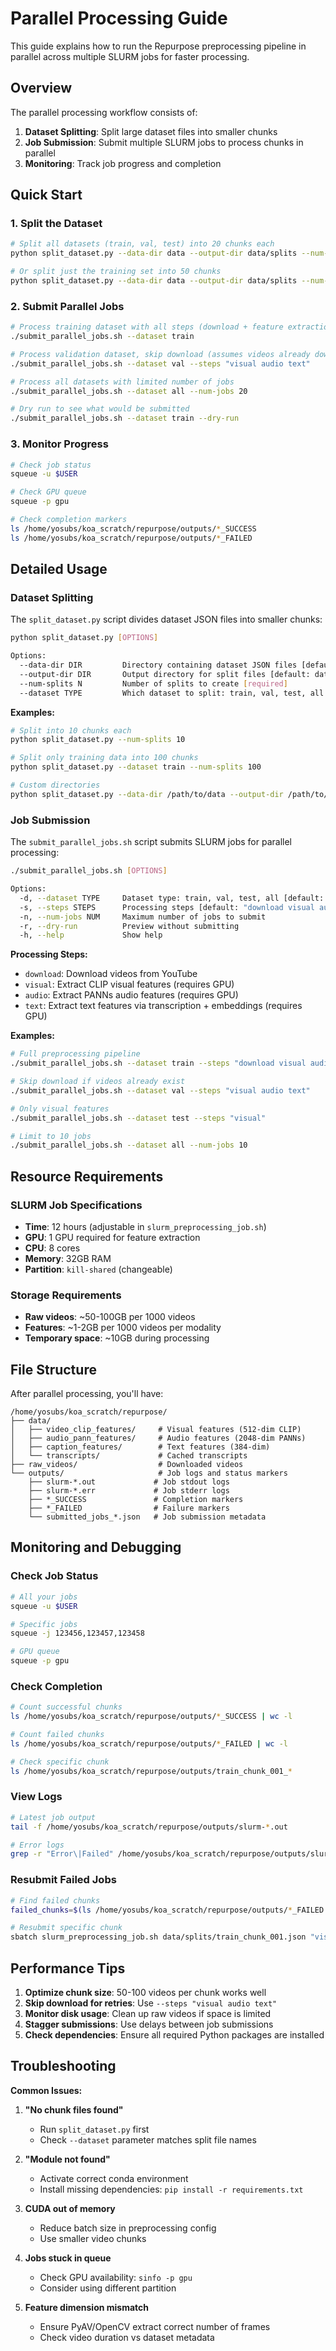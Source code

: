 # Parallel Processing Guide

This guide explains how to run the Repurpose preprocessing pipeline in parallel across multiple SLURM jobs for faster processing.

## Overview

The parallel processing workflow consists of:
1. **Dataset Splitting**: Split large dataset files into smaller chunks
2. **Job Submission**: Submit multiple SLURM jobs to process chunks in parallel
3. **Monitoring**: Track job progress and completion

## Quick Start

### 1. Split the Dataset

```bash
# Split all datasets (train, val, test) into 20 chunks each
python split_dataset.py --data-dir data --output-dir data/splits --num-splits 20

# Or split just the training set into 50 chunks
python split_dataset.py --data-dir data --output-dir data/splits --num-splits 50 --dataset train
```

### 2. Submit Parallel Jobs

```bash
# Process training dataset with all steps (download + feature extraction)
./submit_parallel_jobs.sh --dataset train

# Process validation dataset, skip download (assumes videos already downloaded)
./submit_parallel_jobs.sh --dataset val --steps "visual audio text"

# Process all datasets with limited number of jobs
./submit_parallel_jobs.sh --dataset all --num-jobs 20

# Dry run to see what would be submitted
./submit_parallel_jobs.sh --dataset train --dry-run
```

### 3. Monitor Progress

```bash
# Check job status
squeue -u $USER

# Check GPU queue
squeue -p gpu

# Check completion markers
ls /home/yosubs/koa_scratch/repurpose/outputs/*_SUCCESS
ls /home/yosubs/koa_scratch/repurpose/outputs/*_FAILED
```

## Detailed Usage

### Dataset Splitting

The `split_dataset.py` script divides dataset JSON files into smaller chunks:

```bash
python split_dataset.py [OPTIONS]

Options:
  --data-dir DIR         Directory containing dataset JSON files [default: data]
  --output-dir DIR       Output directory for split files [default: data/splits]
  --num-splits N         Number of splits to create [required]
  --dataset TYPE         Which dataset to split: train, val, test, all [default: all]
```

**Examples:**
```bash
# Split into 10 chunks each
python split_dataset.py --num-splits 10

# Split only training data into 100 chunks  
python split_dataset.py --dataset train --num-splits 100

# Custom directories
python split_dataset.py --data-dir /path/to/data --output-dir /path/to/splits --num-splits 25
```

### Job Submission

The `submit_parallel_jobs.sh` script submits SLURM jobs for parallel processing:

```bash
./submit_parallel_jobs.sh [OPTIONS]

Options:
  -d, --dataset TYPE     Dataset type: train, val, test, all [default: train]
  -s, --steps STEPS      Processing steps [default: "download visual audio text"]
  -n, --num-jobs NUM     Maximum number of jobs to submit
  -r, --dry-run          Preview without submitting
  -h, --help             Show help
```

**Processing Steps:**
- `download`: Download videos from YouTube
- `visual`: Extract CLIP visual features (requires GPU)
- `audio`: Extract PANNs audio features (requires GPU)  
- `text`: Extract text features via transcription + embeddings (requires GPU)

**Examples:**
```bash
# Full preprocessing pipeline
./submit_parallel_jobs.sh --dataset train --steps "download visual audio text"

# Skip download if videos already exist
./submit_parallel_jobs.sh --dataset val --steps "visual audio text"

# Only visual features
./submit_parallel_jobs.sh --dataset test --steps "visual"

# Limit to 10 jobs
./submit_parallel_jobs.sh --dataset all --num-jobs 10
```

## Resource Requirements

### SLURM Job Specifications
- **Time**: 12 hours (adjustable in `slurm_preprocessing_job.sh`)
- **GPU**: 1 GPU required for feature extraction
- **CPU**: 8 cores
- **Memory**: 32GB RAM
- **Partition**: `kill-shared` (changeable)

### Storage Requirements
- **Raw videos**: ~50-100GB per 1000 videos
- **Features**: ~1-2GB per 1000 videos per modality
- **Temporary space**: ~10GB during processing

## File Structure

After parallel processing, you'll have:

```
/home/yosubs/koa_scratch/repurpose/
├── data/
│   ├── video_clip_features/     # Visual features (512-dim CLIP)
│   ├── audio_pann_features/     # Audio features (2048-dim PANNs)
│   ├── caption_features/        # Text features (384-dim)
│   └── transcripts/             # Cached transcripts
├── raw_videos/                  # Downloaded videos
└── outputs/                     # Job logs and status markers
    ├── slurm-*.out             # Job stdout logs
    ├── slurm-*.err             # Job stderr logs
    ├── *_SUCCESS               # Completion markers
    ├── *_FAILED                # Failure markers
    └── submitted_jobs_*.json   # Job submission metadata
```

## Monitoring and Debugging

### Check Job Status
```bash
# All your jobs
squeue -u $USER

# Specific jobs
squeue -j 123456,123457,123458

# GPU queue
squeue -p gpu
```

### Check Completion
```bash
# Count successful chunks
ls /home/yosubs/koa_scratch/repurpose/outputs/*_SUCCESS | wc -l

# Count failed chunks
ls /home/yosubs/koa_scratch/repurpose/outputs/*_FAILED | wc -l

# Check specific chunk
ls /home/yosubs/koa_scratch/repurpose/outputs/train_chunk_001_*
```

### View Logs
```bash
# Latest job output
tail -f /home/yosubs/koa_scratch/repurpose/outputs/slurm-*.out

# Error logs
grep -r "Error\|Failed" /home/yosubs/koa_scratch/repurpose/outputs/slurm-*.err
```

### Resubmit Failed Jobs
```bash
# Find failed chunks
failed_chunks=$(ls /home/yosubs/koa_scratch/repurpose/outputs/*_FAILED | sed 's/.*\/\(.*\)_FAILED/\1/')

# Resubmit specific chunk
sbatch slurm_preprocessing_job.sh data/splits/train_chunk_001.json "visual audio text"
```

## Performance Tips

1. **Optimize chunk size**: 50-100 videos per chunk works well
2. **Skip download for retries**: Use `--steps "visual audio text"` 
3. **Monitor disk usage**: Clean up raw videos if space is limited
4. **Stagger submissions**: Use delays between job submissions
5. **Check dependencies**: Ensure all required Python packages are installed

## Troubleshooting

**Common Issues:**

1. **"No chunk files found"**
   - Run `split_dataset.py` first
   - Check `--dataset` parameter matches split file names

2. **"Module not found"**
   - Activate correct conda environment
   - Install missing dependencies: `pip install -r requirements.txt`

3. **CUDA out of memory**
   - Reduce batch size in preprocessing config
   - Use smaller video chunks

4. **Jobs stuck in queue**
   - Check GPU availability: `sinfo -p gpu`
   - Consider using different partition

5. **Feature dimension mismatch**
   - Ensure PyAV/OpenCV extract correct number of frames
   - Check video duration vs dataset metadata